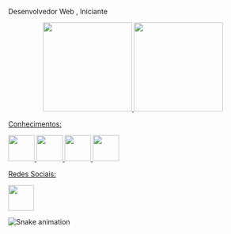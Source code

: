  Desenvolvedor Web , Iniciante


<div align="center">
  <a href="https://github.com/paulovct">
  <img height="180em" src="https://github-readme-stats.vercel.app/api?username=paulovct&show_icons=true&theme=blue-green&include_all_commits=false&count_private=true"/>
  <img height="180em" src="https://github-readme-stats.vercel.app/api/top-langs/?username=paulovct&layout=compact&langs_count=7&theme=blue-green"/>
</div>

Conhecimentos:

<div display:block:inline;>
  <img height="53px" src="https://cdn.jsdelivr.net/gh/devicons/devicon/icons/arduino/arduino-original-wordmark.svg">
  <img height="53px" src="https://cdn.jsdelivr.net/gh/devicons/devicon/icons/css3/css3-original-wordmark.svg">
  <img height="53px" src="https://cdn.jsdelivr.net/gh/devicons/devicon/icons/html5/html5-original-wordmark.svg">
  <img height="53px" src="https://cdn.jsdelivr.net/gh/devicons/devicon/icons/python/python-original.svg">
 
</div>

Redes Sociais:

<nav>
  <a href="https://www.linkedin.com/in/paulo-victor-alves-216327211">
  <img src="https://cdn.jsdelivr.net/gh/devicons/devicon/icons/linkedin/linkedin-original.svg" height="52px"></a>
  
</nav>


![Snake animation](https://github.com/paulovct/paulovct/blob/output/github-contribution-grid-snake.svg)
